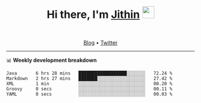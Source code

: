 <h1 align="center">Hi there, I'm <a href="https://jithset.github.io/" target="_blank">Jithin</a> <img
src="https://github.com/blackcater/blackcater/raw/main/images/Hi.gif" height="32" /></h1>

<br />

<p align="center">
  <a href="https://jithset.github.io">Blog</a> •
  <a href="https://twitter.com/jithset">Twitter</a>
</p>

---

📊 **Weekly development breakdown**

<!--START_SECTION:waka-->

```text
Java       6 hrs 28 mins   ██████████████████░░░░░░░   72.24 %
Markdown   2 hrs 27 mins   ███████░░░░░░░░░░░░░░░░░░   27.42 %
XML        1 min           ░░░░░░░░░░░░░░░░░░░░░░░░░   00.20 %
Groovy     0 secs          ░░░░░░░░░░░░░░░░░░░░░░░░░   00.11 %
YAML       0 secs          ░░░░░░░░░░░░░░░░░░░░░░░░░   00.03 %
```

<!--END_SECTION:waka-->

